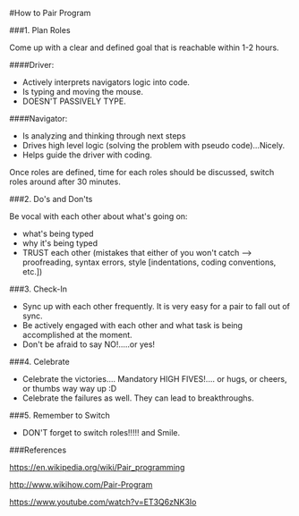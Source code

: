 #How to Pair Program

###1. Plan Roles

Come up with a clear and defined goal that is reachable within 1-2 hours.

####Driver:
* Actively interprets navigators logic into code.
* Is typing and moving the mouse.
* DOESN'T PASSIVELY TYPE.

####Navigator:
* Is analyzing and thinking through next steps
* Drives high level logic (solving the problem with pseudo code)...Nicely.
* Helps guide the driver with coding.

Once roles are defined, time for each roles should be discussed, switch roles around after 30 minutes.

###2. Do's and Don'ts

Be vocal with each other about what's going on:
* what's being typed
* why it's being typed
* TRUST each other (mistakes that either of you won't catch --> proofreading, syntax errors, style [indentations, coding conventions, etc.])

###3. Check-In

* Sync up with each other frequently.  It is very easy for a pair to fall out of sync.  
* Be actively engaged with each other and what task is being accomplished       at the moment.
* Don't be afraid to say NO!.....or yes!

###4. Celebrate

* Celebrate the victories.... Mandatory HIGH FIVES!.... or hugs, or cheers, or thumbs way way up :D
* Celebrate the failures as well.  They can lead to breakthroughs.

###5. Remember to Switch

* DON'T forget to switch roles!!!!! and Smile.


###References

https://en.wikipedia.org/wiki/Pair_programming

http://www.wikihow.com/Pair-Program

https://www.youtube.com/watch?v=ET3Q6zNK3Io
